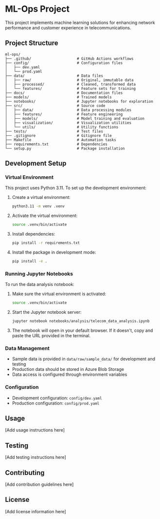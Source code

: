 # ML-Ops Project

This project implements machine learning solutions for enhancing network performance and customer experience in telecommunications.

## Project Structure

```
ml-ops/
├── .github/                     # GitHub Actions workflows
├── config/                      # Configuration files
│   ├── dev.yaml
│   └── prod.yaml
├── data/                        # Data files
│   ├── raw/                     # Original, immutable data
│   ├── processed/               # Cleaned, transformed data
│   └── features/                # Feature sets for training
├── docs/                        # Documentation files
├── models/                      # Trained models
├── notebooks/                   # Jupyter notebooks for exploration
├── src/                         # Source code
│   ├── data/                    # Data processing modules
│   ├── features/                # Feature engineering
│   ├── models/                  # Model training and evaluation
│   ├── visualization/           # Visualization utilities
│   └── utils/                   # Utility functions
├── tests/                       # Test files
├── .gitignore                   # Gitignore file
├── Makefile                     # Automation tasks
├── requirements.txt             # Dependencies
└── setup.py                     # Package installation
```

## Development Setup

### Virtual Environment

This project uses Python 3.11. To set up the development environment:

1. Create a virtual environment:
   ```bash
   python3.11 -m venv .venv
   ```

2. Activate the virtual environment:
   ```bash
   source .venv/bin/activate
   ```

3. Install dependencies:
   ```bash
   pip install -r requirements.txt
   ```

4. Install the package in development mode:
   ```bash
   pip install -e .
   ```

### Running Jupyter Notebooks

To run the data analysis notebook:

1. Make sure the virtual environment is activated:
   ```bash
   source .venv/bin/activate
   ```

2. Start the Jupyter notebook server:
   ```bash
   jupyter notebook notebooks/analysis/telecom_data_analysis.ipynb
   ```

3. The notebook will open in your default browser. If it doesn't, copy and paste the URL provided in the terminal.

### Data Management

- Sample data is provided in `data/raw/sample_data/` for development and testing
- Production data should be stored in Azure Blob Storage
- Data access is configured through environment variables

### Configuration

- Development configuration: `config/dev.yaml`
- Production configuration: `config/prod.yaml`

## Usage

[Add usage instructions here]

## Testing

[Add testing instructions here]

## Contributing

[Add contribution guidelines here]

## License

[Add license information here]
